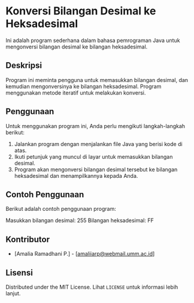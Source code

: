 # Konversi Bilangan Desimal ke Heksadesimal

Ini adalah program sederhana dalam bahasa pemrograman Java untuk mengonversi bilangan desimal ke bilangan heksadesimal.

## Deskripsi

Program ini meminta pengguna untuk memasukkan bilangan desimal, dan kemudian mengonversinya ke bilangan heksadesimal. Program menggunakan metode iteratif untuk melakukan konversi.

## Penggunaan

Untuk menggunakan program ini, Anda perlu mengikuti langkah-langkah berikut:

1. Jalankan program dengan menjalankan file Java yang berisi kode di atas.
2. Ikuti petunjuk yang muncul di layar untuk memasukkan bilangan desimal.
3. Program akan mengonversi bilangan desimal tersebut ke bilangan heksadesimal dan menampilkannya kepada Anda.

## Contoh Penggunaan

Berikut adalah contoh penggunaan program:

Masukkan bilangan desimal: 255
Bilangan heksadesimal: FF


## Kontributor

- [Amalia Ramadhani P.] - [amaliiarp@webmail.umm.ac.id]

## Lisensi

Distributed under the MIT License. Lihat `LICENSE` untuk informasi lebih lanjut.
